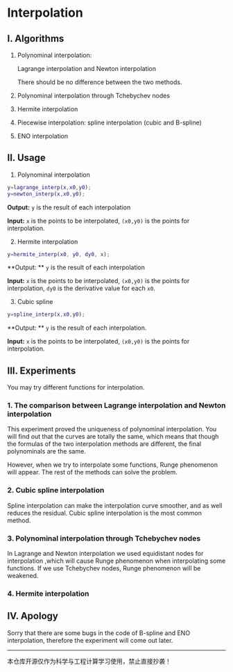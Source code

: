 # Interpolation

## I. Algorithms

1. Polynominal interpolation: 

   Lagrange interpolation and Newton interpolation

   There should be no difference between the two methods.

1. Polynominal interpolation through Tchebychev nodes

2. Hermite interpolation

3. Piecewise interpolation: spline interpolation (cubic and B-spline)

4. ENO interpolation

## II. Usage

1. Polynominal interpolation

```matlab
y=lagrange_interp(x,x0,y0);
y=newton_interp(x,x0,y0);
```

**Output:** `y` is the result of each interpolation

**Input:** `x` is the points to be interpolated, `(x0,y0)` is the points for interpolation.

2. Hermite interpolation

```matlab
y=hermite_interp(x0, y0, dy0, x);
```

**Output: ** `y` is the result of each interpolation

**Input:** `x` is the points to be interpolated, `(x0,y0)` is the points for interpolation, `dy0` is the derivative value for each `x0`.

3. Cubic spline

```matlab
y=spline_interp(x,x0,y0);
```

**Output: ** `y` is the result of each interpolation.

**Input:** `x` is the points to be interpolated, `(x0,y0)` is the points for interpolation.

## III. Experiments

You may try different functions for interpolation.

### 1. The comparison between Lagrange interpolation and Newton interpolation

This experiment proved the uniqueness of polynominal interpolation. You will find out that the curves are totally the same, which means that though the formulas of the two interpolation methods are different, the final polynominals are the same.

However, when we try to interpolate some functions, Runge phenomenon will appear. The rest of the methods can solve the problem.

### 2. Cubic spline interpolation

Spline interpolation can make the interpolation curve smoother, and as well reduces the residual. Cubic spline interpolation is the most common method.

### 3. Polynominal interpolation through Tchebychev nodes

In Lagrange and Newton interpolation we used equidistant nodes for interpolation ,which will cause Runge phenomenon when interpolating some functions. If we use Tchebychev nodes, Runge phenomenon will be weakened.

### 4. Hermite interpolation

## IV. Apology

Sorry that there are some bugs in the code of B-spline and ENO interpolation, therefore the experiment will come out later.



---

本仓库开源仅作为科学与工程计算学习使用，禁止直接抄袭！
